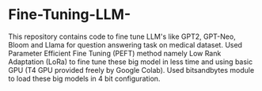 # Fine-Tuning-LLM-
This repository contains code to fine tune LLM's like GPT2, GPT-Neo, Bloom and Llama for question answering task on medical dataset.
Used Parameter Efficient Fine Tuning (PEFT) method namely Low Rank Adaptation (LoRa) to fine tune these big model in less time and using basic GPU (T4 GPU provided freely by Google Colab).
Used bitsandbytes module to load these big models in 4 bit configuration.
